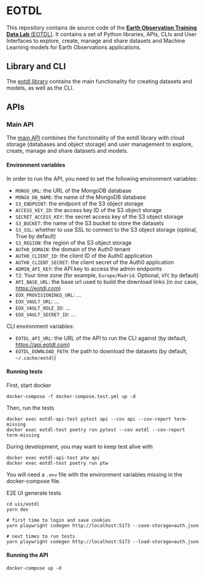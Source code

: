 # EOTDL

This repository contains de source code of the [**Earth Observation Training Data Lab** (EOTDL)](https://eotdl.vercel.app/). It contains a set of Python libraries, APIs, CLIs and User Interfaces to explore, create, manage and share datasets and Machine Learning models for Earth Observations applications.

## Library and CLI

The [eotdl library](./eotdl) contains the main functionality for creating datasets and models, as well as the CLI.

## APIs

### Main API

The [main API](./apis/eotdl) combines the functionality of the eotdl library with cloud storage (databases and object storage) and user management to explore, create, manage and share datasets and models.

#### Environment variables

In order to run the API, you need to set the following environment variables:

- `MONGO_URL`: the URL of the MongoDB database
- `MONGO_DB_NAME`: the name of the MongoDB database
- `S3_ENDPOINT`: the endpoint of the S3 object storage
- `ACCESS_KEY_ID`: the access key ID of the S3 object storage
- `SECRET_ACCESS_KEY`: the secret access key of the S3 object storage
- `S3_BUCKET`: the name of the S3 bucket to store the datasets
- `S3_SSL`: whether to use SSL to connect to the S3 object storage (optinal, True by default)
- `S3_REGION`: the region of the S3 object storage
- `AUTH0_DOMAIN`: the domain of the Auth0 tenant
- `AUTH0_CLIENT_ID`: the client ID of the Auth0 application
- `AUTH0_CLIENT_SECRET`: the client secret of the Auth0 application
- `ADMIN_API_KEY`: the API key to access the admin endpoints
- `TZ`: Your time zone (for example, `Europe/Madrid`. Optional, `UTC` by default)
- `API_BASE_URL`: the base url used to build the download links (in our case, https://eotdl.com)
- `EOX_PROVISIONINGS_URL`: ...
- `EOX_VAULT_URL`: ...
- `EOX_VAULT_ROLE_ID`: ...
- `EOX_VAULT_SECRET_ID`: ...

CLI environment variables:

- `EOTDL_API_URL`: the URL of the API to run the CLI against (by default, https://api.eotdl.com)
- `EOTDL_DOWNLOAD_PATH`: the path to download the datasets (by default, `~/.cache/eotdl`)

#### Running tests

First, start docker

```
docker-compose -f docker-compose.test.yml up -d
```

Then, run the tests

```
docker exec eotdl-api-test pytest api --cov api --cov-report term-missing
docker exec eotdl-test poetry run pytest --cov eotdl --cov-report term-missing
```

During development, you may want to keep test alive with

```
docker exec eotdl-api-test ptw api
docker exec eotdl-test poetry run ptw
```

You will need a `.env` file with the environment variables missing in the docker-compose file.

E2E UI generate tests

```
cd uis/eotdl
yarn dev

# first time to login and save cookies
yarn playwright codegen http://localhost:5173 --save-storage=auth.json

# next times to run tests
yarn playwright codegen http://localhost:5173 --load-storage=auth.json
```

#### Running the API

```
docker-compose up -d
```
